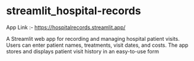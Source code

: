 # streamlit_hospital-records

App Link :- https://hospitalrecords.streamlit.app/



A Streamlit web app for recording and managing hospital patient visits. Users can enter patient names, treatments, visit dates, and costs. The app stores and displays patient visit history in an easy-to-use form
